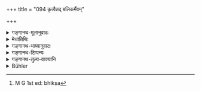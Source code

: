 +++
title = "094 कृत्वैतद् बलिकर्मैवम्"

+++

<details><summary>गङ्गानथ-मूलानुवादः</summary>

Having performed this rite of offerings, he should first feed his guest and then give alms in the proper form, to one who is mendicant and a ‘Brahmacārin’—(94)
</details>

<details><summary>मेधातिथिः</summary>

अतिथिलक्षणं वक्ष्यति । तम् अभ्यागतं सन्तं **पूर्वम् आशयेद्** भोजयेत्, सर्वभोक्तृभ्यो गृहसंनिहितेभ्यः । **भिक्षां भिक्षवे च** याचमानाय दद्यात् । **भिक्षा**शब्देन स्वल्पपरिमाणम् अन्नदानम् उच्यते । उक्तं हि "प्रसृतिर् भिक्षा" । अन्तःपुरप्रसिद्धं चैतत् । **ब्रह्मचारिणे विधिवत्** । अन्यस्मा अपि पाखण्डादिरूपाय भिक्षवे न विधिवद् दातव्या । ब्रह्मचारिणे तु विधिवत् स्वस्तिवाचनपूर्वं भिक्षादानम् इत्य् एष विधिः ।

- <u>अथ वा</u> **भिक्षुः** परिव्राड्, **ब्रह्मचारी** प्रथमाश्रमी । चशब्दश् चास्थाने वृत्तानुरोधात् । **ब्रह्मचारिणे च** इति पठितव्यम् । एवं तु वानप्रस्थाय न दानं स्यात् । तस्माद् भिक्षते[^१७४] इति भिक्षुः, तस्यैव विशेषणं ब्रह्मचारिग्रहणम् । तेन त्रिभ्यो ऽप्य् आश्रमिभ्यो भिक्षादानं नियमतो ऽनुज्ञातं भवति । पाखण्डादीनां तु पतितादिवत् । सर्वग्रहणेन भिक्षोपकारो यथाशक्ति विहित एव ॥ ३.८४ ॥


[^१७४]:
     M G 1st ed: bhikṣa
</details>

<details><summary>गङ्गानथ-भाष्यानुवादः</summary>

The right definition of the ‘guest’ shall he given later on (in 102); when such a guest has arrived, he shall feed him *first*,—*i.e*., before all others that may be near the house and may be going to eat.

*Alms to one who is a mendicant*’—*i.e*., he should give it to a person
that asks for it. The term ‘*alms*’ stands for the gift of a small quantity of food; it has been said that ‘it is a handful that constitutes *alms*;’ and this is well known among housewives.

‘*In the proper form*,’ to ‘*a Brahmacārin*’—to others even to a beggar that may be a disguised heretic, alms may be given,—but not in the proper form; but to the Brahmacārin it should be given ‘*in the proper form*;’ *i.e*., the giving is to be preceded by the syllable ‘*svasti*’ by the *recipient*; this is the ‘form’ referred to.

Or, the term ‘*bhikṣu*,’ ‘mendicant,’ in the text may be taken in the sense of the *Parivrāṭ*, the Renunciate,—and the term ‘*brahmacārī*’ in that of one who is still in the first stage of *Studentship*. The particle ‘*ca*’ occurs in the wrong place on account of exigencies of metre; it should occur after ‘*brahmacārine*.’

But under this explanation, no alms would ever be given to the Recluse (the person in the third stage.) Hence the right view appears to be to take the term ‘*bhikṣu*’ (mendicant) in the sense of ‘one who begs,’ and the term ‘*brahmacārin*’ (*chaste*) as a qualification of the former. And in this way the giving of alms to persons in all the three stages becomes regularly sanctioned. As for heretics, they are to be treated like outcasts (*vide* 92),—and the mention of ‘all’ (in 93) has already enjoined the helping in the form of giving food, according to one’s means, to all living beings.—(94)
</details>

<details><summary>गङ्गानथ-टिप्पन्यः</summary>

‘*Bhikṣave brahmacāriṇe*’—‘To the Religious Student who begs for it’ (Medhātithi and Govindarāja);—‘to the Remmciate *and* to the Religious Student’ (Kullūka and Rāghavānanda; also suggested, but disapproved, by Medātithi);—‘the chaste beggar’ (*third* suggestion by Medhātithi and approved on the ground that it includes all the three,—the Student, the Hermit and the Remmciate).

The first half of this verse is quoted in *Vīramitrodaya* (Āhnika, p. 392) as laying down that the feeding of the guests is to be done after the Bali-offerings; but adds that this is meant for those cases where the *Śrāddha* is not performed, as in the case of the Householder who has his father still living;—also on p. 434, where it explains that what is meant by ‘*Pūrvamāśayet*’, ‘should feed *first*’, is that the feeding should be done *before the Nityaśrāddha*, and applies to those cases where the ‘guest’ happens to arrive at that exact time.
</details>

<details><summary>गङ्गानथ-तुल्य-वाक्यानि</summary>

*Vaśiṣṭha* (11.3-5).—‘One shall make Bali-offerings to the Household
deities; hiving offered a share to the Vedic scholar or to toe religious student, who may have arrived, he shall make the offering to the Pitṛs; then he shall feed the guests, in order of seniority; and then the members of his own household.’

*Yājñavalkya* (1.108).—‘Alms should be given, with due honour, to the
recluse firm in his vow; and he shall feed only friends and relations as might arrive at the time.’

*Viṣṇu* (59.14).—‘Alms shall be given to the recluse.’

*Pāraskara* (2.9.12).—‘Food shall be distributed among the recluses and
the guests, in due order.’

*Baudhāyana* (2.5.14).—‘The Praṇava, the Vyāhṛtis and the Sāvitrī
constitute the five Great Sacrifices, which purify the Brāhmaṇa day after day; purified by these five Sacrifices, he makes offerings to the gods.’

*Baudhāyana* (2.6.5).—‘Day after day he shall offer to Brāhmaṇas food
containing also roots, fruits and vegetables; thereby he accomplishes the Sacrifice to human beings.’

*Baudhāyana* (2.7.19).—‘First of all he shall feed the guests, then such
ladies of the house as may he carrying; and then, with special care, the children, the old persons and those that may be ill.’

*Āpastamba-Dharmasūtra* (2.4.11).—‘He shall feed the guests first of
all.’

*Viṣṇu-purāṇa* (Vīramitrodaya-Āhnika. pp. 429-430).—‘After having made
the Bali-offerings be shall stay in the court-yard, expecting guests, till the cows are milked; when a guest has arrived, he shall welcome him with due honour, regarding him as Hiraṇyagarbha; at least one other Brāhmaṇa the Householder shall feed in honour of his father.’

*Parāśara* (Do.).—‘He shall not ask the guest either his *gotra* or his
Vedic Rescension or the extent of his Vedic study.’

*Vyāsa* (Do.).—‘If a *Bhikṣuka*, seeker for alms, comes before the
offerings have been made to the Viśvedevas, the Householder shall keep aside food enough for these offerings, and give the food to the seeker for alms. The Religious Student, the Renunciate, the Student seeking for knowledge, one who is supporting his preceptor, the way-farer and one who is suffering from want of livelihood,—these are to be regarded as
*Bhikṣuka*, seeker for Alms.’
</details>

<details><summary>Bühler</summary>

094	Having performed this Bali offering, he shall first feed his guest and, according to the rule, give alms to an ascetic (and) to a student.
</details>
